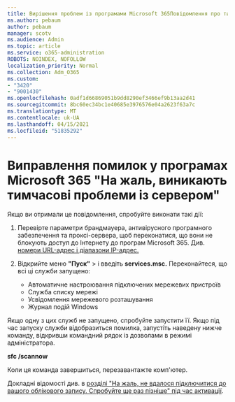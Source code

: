 ```yaml
---
title: Вирішення проблем із програмами Microsoft 365Повідомлення про тимчасові проблеми із сервером
ms.author: pebaum
author: pebaum
manager: scotv
ms.audience: Admin
ms.topic: article
ms.service: o365-administration
ROBOTS: NOINDEX, NOFOLLOW
localization_priority: Normal
ms.collection: Adm_O365
ms.custom:
- "3420"
- "9001430"
ms.openlocfilehash: 0adf1d66869051b9dd8290ef3466ef9b13aa2d41
ms.sourcegitcommit: 8bc60ec34bc1e40685e3976576e04a2623f63a7c
ms.translationtype: MT
ms.contentlocale: uk-UA
ms.lasthandoff: 04/15/2021
ms.locfileid: "51835292"
---
```

# <a name="fixing-the-microsoft-365-apps-sorry-we-are-having-temporary-server-issues-message"></a>Виправлення помилок у програмах Microsoft 365 "На жаль, виникають тимчасові проблеми із сервером"

Якщо ви отримали це повідомлення, спробуйте виконати такі дії:

1. Перевірте параметри брандмауера, антивірусного програмного забезпечення та проксі-сервера, щоб переконатися, що вони не блокують доступ до Інтернету до програм Microsoft 365. Див. [номери URL-адрес і діапазони IP-адрес.](https://docs.microsoft.com/office365/enterprise/urls-and-ip-address-ranges)

2. Відкрийте меню **"Пуск"**  >  і введіть **services.msc.** Переконайтеся, що всі ці служби запущено:
    - Автоматичне настроювання підключених мережевих пристроїв
    - Служба списку мережі
    - Усвідомлення мережевого розташування
    - Журнал подій Windows

Якщо одну з цих служб не запущено, спробуйте запустити її. Якщо під час запуску служби відобразиться помилка, запустіть наведену нижче команду, відкривши командний рядок із дозволами в режимі адміністратора.

**sfc /scannow**

Коли ця команда завершиться, перезавантажте комп'ютер.

Докладні відомості див. в [розділі "На жаль, не вдалося підключитися до вашого облікового запису. Спробуйте ще раз пізніше" під час активації](https://docs.microsoft.com/office/troubleshoot/activation-installation/issue-when-activate-office-from-office-365).